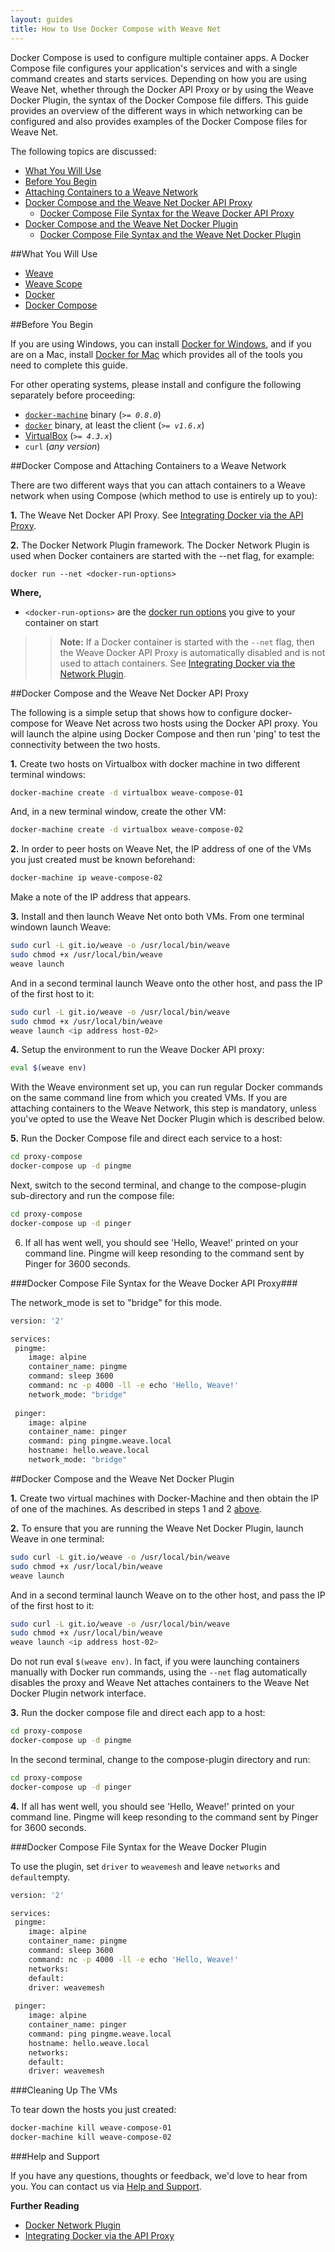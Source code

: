 ```yaml
---
layout: guides
title: How to Use Docker Compose with Weave Net
---
```


Docker Compose is used to configure multiple container apps. A Docker Compose file configures your application's services and with a single command creates and starts services. Depending on how you are using Weave Net, whether through the Docker API Proxy or by using the Weave Docker Plugin, the syntax of the Docker Compose file differs. This guide provides an overview of the different ways in which networking can be configured and also provides examples of the Docker Compose files for Weave Net. 

The following topics are discussed: 

  * [What You Will Use](#what-use)
  * [Before You Begin](#before)
  * [Attaching Containers to a Weave Network](#attaching-containers)
  * [Docker Compose and the Weave Net Docker API Proxy](#setup-proxy)
     * [Docker Compose File Syntax for the Weave Docker API Proxy](#compose-proxy)
  * [Docker Compose and the Weave Net Docker Plugin](#setup-plugin)
    * [Docker Compose File Syntax and the Weave Net Docker Plugin](#compose-plugin)

##<a name="what-use"></a>What You Will Use

* [Weave](http://weave.works)
* [Weave Scope](http://weave.works/scope/index.html)
* [Docker](http://docker.com)
* [Docker Compose](https://www.docker.com/docker-compose)

##<a name="before"></a>Before You Begin

If you are using Windows, you can install [Docker for Windows](https://docs.docker.com/engine/installation/windows/), and if you are on a Mac, install [Docker for Mac](https://docs.docker.com/engine/installation/mac/) which provides all of the tools you need to complete this guide.

For other operating systems, please install and configure the following separately before proceeding:

  - [`docker-machine`](http://docs.docker.com/machine/#installation) binary (_`>= 0.8.0`_)
  - [`docker`](https://docs.docker.com/installation/#installation) binary, at least the client (_`>= v1.6.x`_)
  - [VirtualBox](https://www.virtualbox.org/wiki/Downloads) (_`>= 4.3.x`_)
  - `curl` (_any version_)

##<a name="attaching-containers"></a>Docker Compose and Attaching Containers to a Weave Network 
 
 There are two different ways that you can attach containers to a Weave network when using Compose (which method to use is 
 entirely up to you):
 
 **1.** The Weave Net Docker API Proxy. See [Integrating Docker via the API Proxy](https://www.weave.works/docs/net/latest/weave-docker-api/).  
 
 **2.**  The Docker Network Plugin framework. The Docker Network Plugin is used when 
 Docker containers are started with the --net flag, for example: 
 
 `docker run --net <docker-run-options>`
 
 **Where,** 
 
  * `<docker-run-options>` are the [docker run options](https://docs.docker.com/engine/reference/run/) 
  you give to your container on start 
 
 >>**Note:** If a Docker container is started with the `--net` flag, then the Weave Docker API Proxy
 is automatically disabled and is not used to attach containers. See [Integrating Docker via the Network Plugin](https://www.weave.works/docs/net/latest/features/#plugin).


##<a name="setup-proxy"></a>Docker Compose and the Weave Net Docker API Proxy


The following is a simple setup that shows how to configure docker-compose for Weave Net across two hosts using the Docker API proxy. You will launch the alpine using Docker Compose and then run 'ping' to test the connectivity between the two hosts. 

**1.** Create two hosts on Virtualbox with docker machine in two different terminal windows: 

~~~bash
docker-machine create -d virtualbox weave-compose-01
~~~

And, in a new terminal window, create the other VM: 

~~~bash
docker-machine create -d virtualbox weave-compose-02
~~~

**2.** In order to peer hosts on Weave Net, the IP address of one of the VMs you just created must be known beforehand: 

~~~bash
docker-machine ip weave-compose-02
~~~

Make a note of the IP address that appears. 

**3.** Install and then launch Weave Net onto both VMs. From one terminal windown launch Weave: 

~~~bash
sudo curl -L git.io/weave -o /usr/local/bin/weave
sudo chmod +x /usr/local/bin/weave
weave launch
~~~

And in a second terminal launch Weave onto the other host, and pass the IP of the first host to it: 

~~~bash
sudo curl -L git.io/weave -o /usr/local/bin/weave
sudo chmod +x /usr/local/bin/weave
weave launch <ip address host-02>
~~~

**4.** Setup the environment to run the Weave Docker API proxy: 

~~~bash
eval $(weave env)
~~~

With the Weave environment set up, you can run regular Docker commands on the same command line from which you created VMs. If you are attaching containers to the Weave Network, this step is mandatory, unless you've opted to use the Weave Net Docker Plugin which is described below. 

**5.** Run the Docker Compose file and direct each service to a host: 

~~~bash
cd proxy-compose
docker-compose up -d pingme
~~~

Next, switch to the second terminal, and change to the compose-plugin sub-directory and run the compose file:

~~~bash
cd proxy-compose
docker-compose up -d pinger 
~~~

6. If all has went well, you should see 'Hello, Weave!' printed on your command line. Pingme will keep resonding to the command sent by Pinger for 3600 seconds. 



###<a name="compose-proxy"></a>Docker Compose File Syntax for the Weave Docker API Proxy###

The network_mode is set to "bridge" for this mode. 

~~~bash
version: '2'

services:
 pingme:
    image: alpine
    container_name: pingme
    command: sleep 3600
    command: nc -p 4000 -ll -e echo 'Hello, Weave!'
    network_mode: "bridge"
    
 pinger:
    image: alpine
    container_name: pinger
    command: ping pingme.weave.local
    hostname: hello.weave.local
    network_mode: "bridge"
~~~


##<a name="setup-plugin"></a>Docker Compose and the Weave Net Docker Plugin

**1.** Create two virtual machines with Docker-Machine and then obtain the IP of one of the machines. As described in steps 1 and 2 [above](#setup-proxy).

**2.** To ensure that you are running the Weave Net Docker Plugin, launch Weave in one terminal: 

~~~bash
sudo curl -L git.io/weave -o /usr/local/bin/weave
sudo chmod +x /usr/local/bin/weave
weave launch
~~~

And in a second terminal launch Weave on to the other host, and pass the IP of the first host to it: 

~~~bash
sudo curl -L git.io/weave -o /usr/local/bin/weave
sudo chmod +x /usr/local/bin/weave
weave launch <ip address host-02>
~~~


Do not run eval `$(weave env)`. In fact, if you were launching containers manually with Docker run commands, using the `--net` flag automatically disables the proxy and Weave Net attaches containers to the Weave Net Docker Plugin network interface.


**3.** Run the docker compose file and direct each app to a host: 

~~~bash
cd proxy-compose
docker-compose up -d pingme
~~~

In the second terminal, change to the compose-plugin directory and run: 

~~~bash
cd proxy-compose
docker-compose up -d pinger
~~~

**4.** If all has went well, you should see 'Hello, Weave!' printed on your command line. Pingme will keep resonding to the command sent by Pinger for 3600 seconds. 

###<a name="compose-plugin"></a>Docker Compose File Syntax for the Weave Docker Plugin

To use the plugin, set `driver` to `weavemesh` and leave `networks` and `default`empty. 

~~~bash
version: '2'

services:
 pingme:
    image: alpine
    container_name: pingme
    command: sleep 3600
    command: nc -p 4000 -ll -e echo 'Hello, Weave!'
    networks:
    default:
    driver: weavemesh
    
 pinger:
    image: alpine
    container_name: pinger
    command: ping pingme.weave.local
    hostname: hello.weave.local
    networks:
    default:
    driver: weavemesh
~~~

###Cleaning Up The VMs

To tear down the hosts you just created: 

~~~bash
docker-machine kill weave-compose-01
docker-machine kill weave-compose-02
~~~

###Help and Support

If you have any questions, thoughts or feedback, we'd love to hear from you. You can contact us via [Help and Support](https://www.weave.works/help/index.html).

**Further Reading**

 * [Docker Network Plugin](https://www.weave.works/docs/net/latest/features/#plugin)
 * [Integrating Docker via the API Proxy](https://www.weave.works/docs/net/latest/weave-docker-api/)



